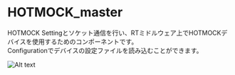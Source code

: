 HOTMOCK_master
==============
HOTMOCK Settingとソケット通信を行い、RTミドルウェア上でHOTMOCKデバイスを使用するためのコンポーネントです。  
Configurationでデバイスの設定ファイルを読み込むことができます。  

![Alt text](http://blog-imgs-56.fc2.com/r/t/m/rtmediaart/GitHub_HOTMOCK_master_fig2.png)
